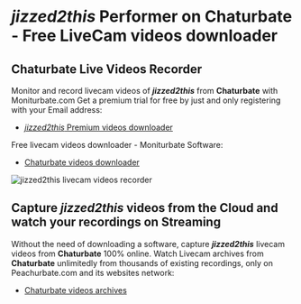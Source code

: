 # _jizzed2this_ Performer on Chaturbate - Free LiveCam videos downloader

## Chaturbate Live Videos Recorder

Monitor and record livecam videos of **_jizzed2this_** from **Chaturbate** with Moniturbate.com
Get a premium trial for free by just and only registering with your Email address:
* [_jizzed2this_ Premium videos downloader](https://moniturbate.com/request-demo-licence-key.html)

Free livecam videos downloader - Moniturbate Software:
* [Chaturbate videos downloader](https://moniturbate.com/moniturbate-download-software.html)

![_jizzed2this_ livecam videos recorder](https://peachurnet.com/templates/moniturbate-software.png)


## Capture _jizzed2this_ videos from the Cloud and watch your recordings on Streaming

Without the need of downloading a software, capture **_jizzed2this_** livecam videos from **Chaturbate** 100% online.
Watch Livecam archives from **Chaturbate** unlimitedly from thousands of existing recordings, only on Peachurbate.com and its websites network:
* [Chaturbate videos archives](https://peachurnet.com/)